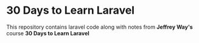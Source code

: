 # 30 Days to Learn Laravel 

This repository contains laravel code along with notes from **Jeffrey Way's** course **30 Days to Learn Laravel**

